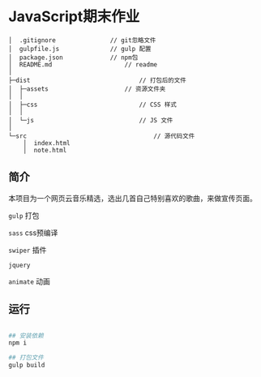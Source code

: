 # JavaScript期末作业

```shell
│  .gitignore 				// git忽略文件
│  gulpfile.js				// gulp 配置
│  package.json				// npm包
│  README.md					// readme
│  
├─dist								// 打包后的文件
│  ├─assets 					// 资源文件夹
│  │          
│  ├─css							// CSS 样式
│  │      
│  └─js								// JS 文件
│          
└─src									// 源代码文件
    │  index.html
    │  note.html
```

## 简介

本项目为一个网页云音乐精选，选出几首自己特别喜欢的歌曲，来做宣传页面。

`gulp` 打包

`sass` css预编译

`swiper` 插件

`jquery`

`animate` 动画

## 运行

```bash

## 安装依赖
npm i

## 打包文件
gulp build

```
